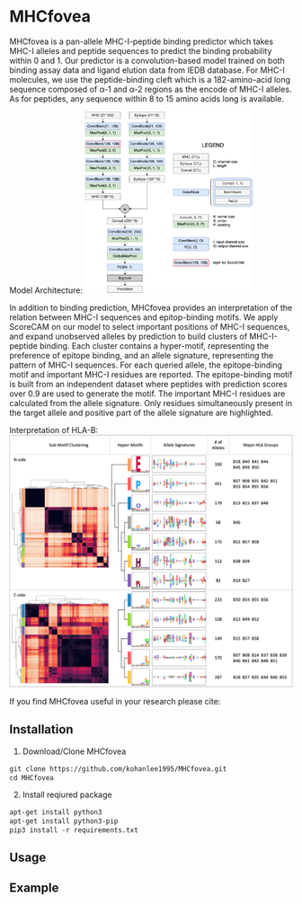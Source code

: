 # MHCfovea

MHCfovea is a pan-allele MHC-I-peptide binding predictor which takes MHC-I alleles and peptide sequences to predict the binding probability within 0 and 1. Our predictor is a convolution-based model trained on both binding assay data and ligand elution data from IEDB database. For MHC-I molecules, we use the peptide-binding cleft which is a 182-amino-acid long sequence composed of α-1 and α-2 regions as the encode of MHC-I alleles. As for peptides, any sequence within 8 to 15 amino acids long is available.

Model Architecture:
<img src="figures/model_architecture.png" alt="" width="300">

In addition to binding prediction, MHCfovea provides an interpretation of the relation between MHC-I sequences and epitop-binding motifs. We apply ScoreCAM on our model to select important positions of MHC-I sequences, and expand unobserved alleles by prediction to build clusters of MHC-I-peptide binding. Each cluster contains a hyper-motif, representing the preference of epitope binding, and an allele signature, representing the pattern of MHC-I sequences. For each queried allele, the epitope-binding motif and important MHC-I residues are reported. The epitope-binding motif is built from an independent dataset where peptides with prediction scores over 0.9 are used to generate the motif. The important MHC-I residues are calculated from the allele signature. Only residues simultaneously present in the target allele and positive part of the allele signature are highlighted.

Interpretation of HLA-B:
![Interpretation of HLA-B](figures/interpretation_hla_b.png)

If you find MHCfovea useful in your research please cite:


## Installation
1. Download/Clone MHCfovea
```
git clone https://github.com/kohanlee1995/MHCfovea.git
cd MHCfovea
```
2. Install reqiured package
```
apt-get install python3
apt-get install python3-pip
pip3 install -r requirements.txt
```

## Usage


## Example
